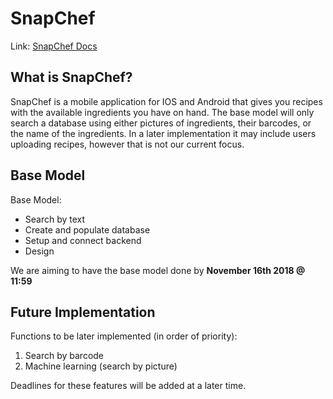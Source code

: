 # SnapChef
Link: [SnapChef Docs](https://htmlpreview.github.io/?https://raw.githubusercontent.com/CP317-SnapChef/SnapChef/master/Docs/index.html)

## What is SnapChef?
SnapChef is a mobile application for IOS and Android that gives you recipes with the available ingredients you have on hand. The base model will only search a database using either pictures of ingredients, their barcodes, or the name of the ingredients. In a later implementation it may include users uploading recipes, however that is not our current focus.

## Base Model
Base Model:

- Search by text
- Create and populate database
- Setup and connect backend
- Design

We are aiming to have the base model done by **November 16th 2018 @ 11:59**

## Future Implementation
Functions to be later implemented (in order of priority):
1. Search by barcode
2. Machine learning (search by picture)

Deadlines for these features will be added at a later time.
